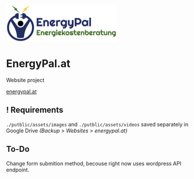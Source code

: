 <a href="https://github.com/juliuszlioba/energypal-astro">
  <img src="./public/assets/EnergyPal_Logo_300x100.png" alt="Logo" width="300" height="100">
</a>

# EnergyPal.at

Website project

[energypal.at](https://energypal.at)

## ! Requirements

`./putblic/assets/images` and `./putblic/assets/videos` saved separately in Google Drive _(Backup > Websites > energypal.at)_

## To-Do

Change form submition method, becouse right now uses wordpress API endpoint.